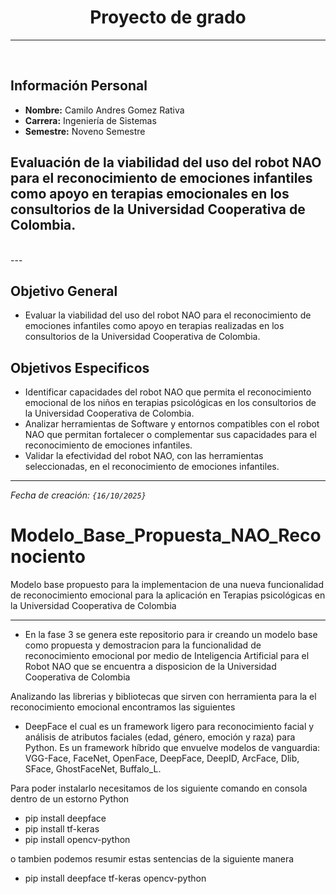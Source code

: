 # <center>Proyecto de grado</center>
---

<br>

## **Información Personal**
- **Nombre:** Camilo Andres Gomez Rativa
- **Carrera:** Ingeniería de Sistemas
- **Semestre:** Noveno Semestre

## **Evaluación de la viabilidad del uso del robot NAO para el reconocimiento de emociones infantiles como apoyo en terapias emocionales en los consultorios de la Universidad Cooperativa de Colombia.**


<br>
---

## **Objetivo General**
- Evaluar la viabilidad del uso del robot NAO para el reconocimiento de emociones infantiles como apoyo en terapias realizadas en los consultorios de la Universidad Cooperativa de Colombia.

## **Objetivos Especificos**
- Identificar capacidades del robot NAO que permita el reconocimiento emocional de los niños en terapias psicológicas en los consultorios de la Universidad Cooperativa de Colombia.
- Analizar herramientas de Software y entornos compatibles con el robot NAO que permitan fortalecer o complementar sus capacidades para el reconocimiento de emociones infantiles.
- Validar la efectividad del robot NAO, con las herramientas seleccionadas, en el reconocimiento de emociones infantiles.


---
*Fecha de creación: `{16/10/2025}`*


# Modelo_Base_Propuesta_NAO_Reconociento
Modelo base propuesto para la implementacion de una nueva funcionalidad de reconocimiento emocional para la aplicación en Terapias psicológicas en la Universidad Cooperativa de Colombia


---

- En la fase 3 se genera este repositorio para ir creando un modelo base como propuesta y demostracion para la funcionalidad de reconocimiento emocional por medio de Inteligencia Artificial para el Robot NAO que se encuentra a disposicion de la Universidad Cooperativa de Colombia 

 Analizando las librerias y bibliotecas que sirven con herramienta para la el reconocimiento emocional encontramos las siguientes

 - DeepFace el cual es un framework ligero para reconocimiento facial y análisis de atributos faciales (edad, género, emoción y raza) para Python. Es un framework híbrido que envuelve modelos de vanguardia: VGG-Face, FaceNet, OpenFace, DeepFace, DeepID, ArcFace, Dlib, SFace, GhostFaceNet, Buffalo_L.

 Para poder instalarlo necesitamos de los siguiente comando en consola dentro de un estorno Python

 - pip install deepface
 - pip install tf-keras
 - pip install opencv-python

 o tambien podemos resumir estas sentencias de la siguiente manera

 - pip install deepface tf-keras opencv-python

